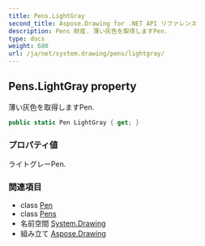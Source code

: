 ```yaml
---
title: Pens.LightGray
second_title: Aspose.Drawing for .NET API リファレンス
description: Pens 財産. 薄い灰色を取得しますPen.
type: docs
weight: 680
url: /ja/net/system.drawing/pens/lightgray/
---
```

## Pens.LightGray property

薄い灰色を取得しますPen.

```csharp
public static Pen LightGray { get; }
```

### プロパティ値

ライトグレーPen.

### 関連項目

* class [Pen](../../pen/)
* class [Pens](../)
* 名前空間 [System.Drawing](../../pens/)
* 組み立て [Aspose.Drawing](../../../)


